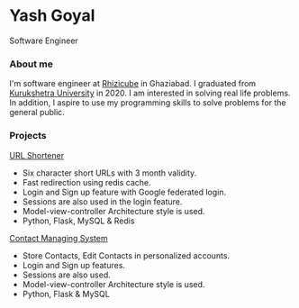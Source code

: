 # Yash Goyal
Software Engineer

### About me
I'm software engineer at [Rhizicube](https://www.rhizicube.ai/) in Ghaziabad. I graduated from [Kurukshetra University](https://www.kuk.ac.in/) in 2020. I am interested in solving real life problems. In addition, I aspire to use my programming skills to solve problems for the general public.

### Projects
[URL Shortener](https://github.com/yashgoyal07/url_shortener)
- Six character short URLs with 3 month validity.
- Fast redirection using redis cache.
- Login and Sign up feature with Google federated login.
- Sessions are also used in the login feature.
- Model-view-controller Architecture style is used.
- Python, Flask, MySQL & Redis

[Contact Managing System](https://github.com/yashgoyal07/contacts_manager)
- Store Contacts, Edit Contacts in personalized accounts.
- Login and Sign up features. 
- Sessions are also used.
- Model-view-controller Architecture style is used.
- Python, Flask & MySQL
